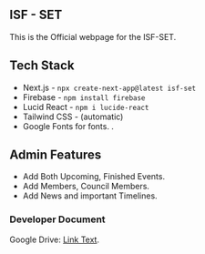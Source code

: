 

## ISF -  SET 

This is the Official webpage for the ISF-SET. 

## Tech Stack

- Next.js - ``` npx create-next-app@latest isf-set ```
-  Firebase -  ``` npm install firebase ```
- Lucid React - ``` npm i lucide-react ```
-  Tailwind CSS - (automatic)
-  Google Fonts for fonts. .



## Admin Features

 - Add Both Upcoming, Finished Events.
 - Add Members, Council Members.
 - Add News and important Timelines.
   
### Developer Document 

Google Drive: [Link Text]((https://drive.google.com/file/d/1udTwHyYZro4F91WG7dB4QvQw2Zp3-qyG/view?usp=sharing)).
